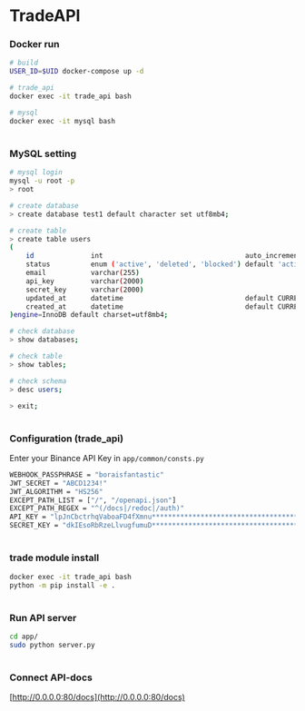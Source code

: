 # TradeAPI

### Docker run
```bash
# build
USER_ID=$UID docker-compose up -d

# trade_api
docker exec -it trade_api bash

# mysql
docker exec -it mysql bash
```
#
### MySQL setting
```bash
# mysql login
mysql -u root -p
> root

# create database
> create database test1 default character set utf8mb4;

# create table
> create table users
(
    id              int                                   auto_increment            primary key,
    status          enum ('active', 'deleted', 'blocked') default 'active'          not null,
    email           varchar(255)                                                    null,
    api_key         varchar(2000)                                                   null,
    secret_key      varchar(2000)                                                   null,
    updated_at      datetime                              default CURRENT_TIMESTAMP not null on update CURRENT_TIMESTAMP,
    created_at      datetime                              default CURRENT_TIMESTAMP not null
)engine=InnoDB default charset=utf8mb4;

# check database
> show databases;

# check table
> show tables;

# check schema
> desc users;

> exit;
```  
#
### Configuration (trade_api)
Enter your Binance API Key in `app/common/consts.py`
```bash
WEBHOOK_PASSPHRASE = "boraisfantastic"
JWT_SECRET = "ABCD1234!"
JWT_ALGORITHM = "HS256"
EXCEPT_PATH_LIST = ["/", "/openapi.json"]
EXCEPT_PATH_REGEX = "^(/docs|/redoc|/auth)"
API_KEY = "lpJnCbctrhqVaboaFD4fXmnu****************************************"
SECRET_KEY = "dkIEsoRbRzeLlvugfumuD*******************************************"
```
#
### trade module install
```bash
docker exec -it trade_api bash
python -m pip install -e .
```   
#
### Run API server
```bash
cd app/
sudo python server.py
```
#
### Connect API-docs
[http://0.0.0.0:80/docs](http://0.0.0.0:80/docs)
